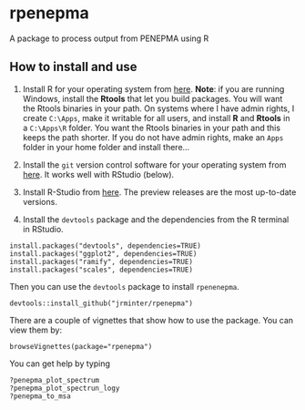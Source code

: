 # rpenepma
A package to process output from PENEPMA using R

## How to install and use

1. Install R for your operating system from
[here](http://cran.revolutionanalytics.com/). **Note**: if you are
running Windows, install the **Rtools** that let you build packages.
You will want the Rtools binaries in your path. On systems where I have
admin rights, I create `C:\Apps`, make it writable for all users, and
install **R** and **Rtools** in a `C:\Apps\R` folder. You want the
Rtools binaries in your path and this keeps the path shorter. If you
do not have admin rights, make an ``Apps`` folder in your home folder
and install there...

2. Install the `git` version control software for your operating
system from [here](https://git-scm.com/). It works well with
RStudio (below).

3. Install R-Studio from 
[here](https://www.rstudio.com/products/rstudio/download/preview/).
The preview releases are the most up-to-date versions.


4. Install the `devtools` package and the dependencies
from the R terminal in RStudio. 

```
install.packages("devtools", dependencies=TRUE)
install.packages("ggplot2", dependencies=TRUE)
install.packages("ramify", dependencies=TRUE)
install.packages("scales", dependencies=TRUE)
```

Then you can use the `devtools` package to install `rpenenepma`. 

```
devtools::install_github("jrminter/rpenepma")
```

There are a couple of vignettes that show how to use the package.
You can view them by:

```
browseVignettes(package="rpenepma")
```

You can get help by typing

```
?penepma_plot_spectrum
?penepma_plot_spectrun_logy
?penepma_to_msa
```



